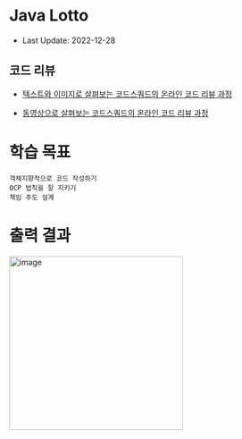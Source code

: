 # Java Lotto

- Last Update: 2022-12-28

## 코드 리뷰

* [텍스트와 이미지로 살펴보는 코드스쿼드의 온라인 코드 리뷰 과정](https://github.com/code-squad/codesquad-docs/blob/master/codereview/README.md)

* [동영상으로 살펴보는 코드스쿼드의 온라인 코드 리뷰 과정](https://youtube.com/watch?v=lFinZfu3QO0&si=EnSIkaIECMiOmarE)


# 학습 목표
    객체지향적으로 코드 작성하기
    OCP 법칙을 잘 지키기
    책임 주도 설계
# 출력 결과
<img width="311" alt="image" src="https://user-images.githubusercontent.com/75569293/223040171-739dc958-bba9-4d8a-9929-9fe6a725cd59.png">

